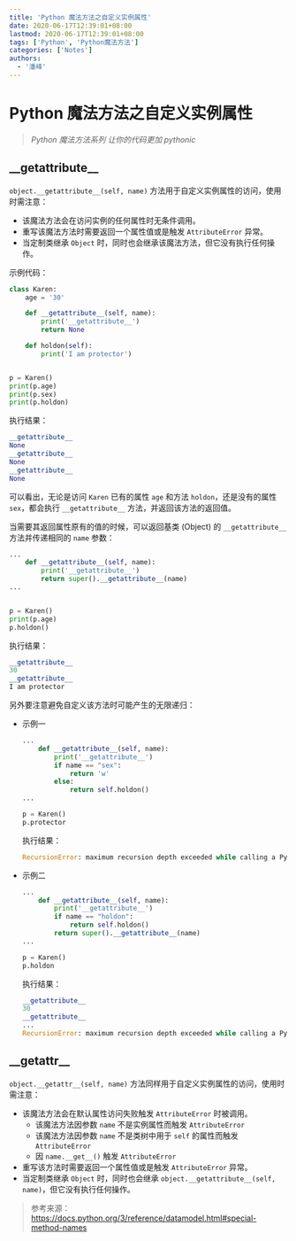 ```yaml
---
title: 'Python 魔法方法之自定义实例属性'
date: 2020-06-17T12:39:01+08:00
lastmod: 2020-06-17T12:39:01+08:00
tags: ['Python', 'Python魔法方法']
categories: ['Notes']
authors:
  - '潘峰'
---
```


# Python 魔法方法之自定义实例属性

> _Python 魔法方法系列 让你的代码更加 pythonic_

## \_\_getattribute\_\_

`object.__getattribute__(self, name)` 方法用于自定义实例属性的访问，使用时需注意：

- 该魔法方法会在访问实例的任何属性时无条件调用。
- 重写该魔法方法时需要返回一个属性值或是触发 `AttributeError` 异常。
- 当定制类继承 `Object` 时，同时也会继承该魔法方法，但它没有执行任何操作。

示例代码：

```python
class Karen:
    age = '30'

    def __getattribute__(self, name):
        print('__getattribute__')
        return None

    def holdon(self):
        print('I am protector')


p = Karen()
print(p.age)
print(p.sex)
print(p.holdon)
```

执行结果：

```python
__getattribute__
None
__getattribute__
None
__getattribute__
None
```

可以看出，无论是访问 `Karen` 已有的属性 `age` 和方法 `holdon`，还是没有的属性 `sex`，都会执行 `__getattribute__` 方法，并返回该方法的返回值。

当需要其返回属性原有的值的时候，可以返回基类 (Object) 的 `__getattribute__` 方法并传递相同的 `name` 参数：

```python
...
    def __getattribute__(self, name):
        print('__getattribute__')
        return super().__getattribute__(name)
...


p = Karen()
print(p.age)
p.holdon()
```

执行结果：

```python
__getattribute__
30
__getattribute__
I am protector
```

另外要注意避免自定义该方法时可能产生的无限递归：

- 示例一

  ```python
  ...
      def __getattribute__(self, name):
          print('__getattribute__')
          if name == "sex":
              return 'w'
          else:
              return self.holdon()
  ...

  p = Karen()
  p.protector
  ```

  执行结果：

  ```python
  RecursionError: maximum recursion depth exceeded while calling a Python object
  ```

- 示例二

  ```python
  ...
      def __getattribute__(self, name):
          print('__getattribute__')
          if name == "holdon":
              return self.holdon()
          return super().__getattribute__(name)
  ...

  p = Karen()
  p.holdon
  ```

  执行结果：

  ```python
  __getattribute__
  30
  __getattribute__
  ...
  RecursionError: maximum recursion depth exceeded while calling a Python object
  ```

## \_\_getattr\_\_

`object.__getattr__(self, name)` 方法同样用于自定义实例属性的访问，使用时需注意：

- 该魔法方法会在默认属性访问失败触发 `AttributeError` 时被调用。
  - 该魔法方法因参数 `name` 不是实例属性而触发 `AttributeError`
  - 该魔法方法因参数 `name` 不是类树中用于 `self` 的属性而触发 `AttributeError`
  - 因 `name.__get__()` 触发 `AttributeError`
- 重写该方法时需要返回一个属性值或是触发 `AttributeError` 异常。
- 当定制类继承 `Object` 时，同时也会继承 `object.__getattribute__(self, name)`，但它没有执行任何操作。

> 参考来源：  
> https://docs.python.org/3/reference/datamodel.html#special-method-names
